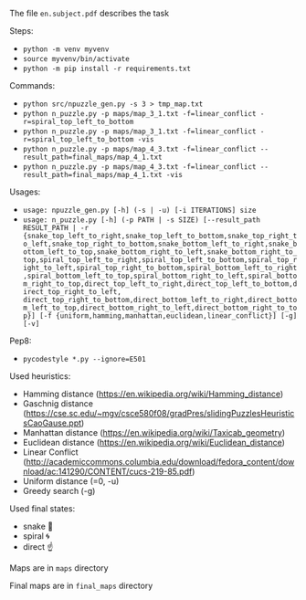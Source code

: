 The file `en.subject.pdf` describes the task

Steps:
- `python -m venv myvenv`
- `source myvenv/bin/activate`
- `python -m pip install -r requirements.txt`

Commands:
- `python src/npuzzle_gen.py -s 3 > tmp_map.txt`
- `python n_puzzle.py -p maps/map_3_1.txt -f=linear_conflict -r=spiral_top_left_to_bottom`
- `python n_puzzle.py -p maps/map_3_1.txt -f=linear_conflict -r=spiral_top_left_to_bottom -vis`
- `python n_puzzle.py -p maps/map_4_3.txt -f=linear_conflict --result_path=final_maps/map_4_1.txt`
- `python n_puzzle.py -p maps/map_4_3.txt -f=linear_conflict --result_path=final_maps/map_4_1.txt -vis`

Usages:
- `usage: npuzzle_gen.py [-h] (-s | -u) [-i ITERATIONS] size`
- `usage: n_puzzle.py [-h] (-p PATH | -s SIZE) [--result_path RESULT_PATH | -r {snake_top_left_to_right,snake_top_left_to_bottom,snake_top_right_to_left,snake_top_right_to_bottom,snake_bottom_left_to_right,snake_bottom_left_to_top,snake_bottom_right_to_left,snake_bottom_right_to_top,spiral_top_left_to_right,spiral_top_left_to_bottom,spiral_top_right_to_left,spiral_top_right_to_bottom,spiral_bottom_left_to_right,spiral_bottom_left_to_top,spiral_bottom_right_to_left,spiral_bottom_right_to_top,direct_top_left_to_right,direct_top_left_to_bottom,direct_top_right_to_left, direct_top_right_to_bottom,direct_bottom_left_to_right,direct_bottom_left_to_top,direct_bottom_right_to_left,direct_bottom_right_to_top}] [-f {uniform,hamming,manhattan,euclidean,linear_conflict}] [-g] [-v]`

Pep8:
- `pycodestyle *.py --ignore=E501`

Used heuristics:
- Hamming distance (https://en.wikipedia.org/wiki/Hamming_distance)
- Gaschnig distance (https://cse.sc.edu/~mgv/csce580f08/gradPres/slidingPuzzlesHeuristicsCaoGause.ppt)
- Manhattan distance (https://en.wikipedia.org/wiki/Taxicab_geometry)
- Euclidean distance (https://en.wikipedia.org/wiki/Euclidean_distance)
- Linear Conflict (http://academiccommons.columbia.edu/download/fedora_content/download/ac:141290/CONTENT/cucs-219-85.pdf)
- Uniform distance (=0, -u)
- Greedy search (-g)

Used final states:
- snake 🐍
- spiral 🌀
- direct ☝

Maps are in `maps` directory

Final maps are in `final_maps` directory

